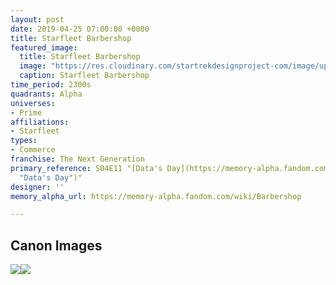 ```yaml
---
layout: post
date: 2019-04-25 07:00:00 +0000
title: Starfleet Barbershop
featured_image:
  title: Starfleet Barbershop
  image: "https://res.cloudinary.com/startrekdesignproject-com/image/upload/v1556215274/StarfleetBarber.png"
  caption: Starfleet Barbershop
time_period: 2300s
quadrants: Alpha
universes:
- Prime
affiliations:
- Starfleet
types:
- Commerce
franchise: The Next Generation
primary_reference: S04E11 "[Data's Day](https://memory-alpha.fandom.com/wiki/Data%27s_Day
  "Data's Day")"
designer: ''
memory_alpha_url: https://memory-alpha.fandom.com/wiki/Barbershop

---
```

## Canon Images

![](https://res.cloudinary.com/startrekdesignproject-com/image/upload/v1556215274/StarfleetBarbershop1.jpg)![](https://res.cloudinary.com/startrekdesignproject-com/image/upload/v1556215274/StarfleetBarbershop2.jpg)